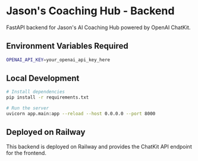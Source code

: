 # Jason's Coaching Hub - Backend

FastAPI backend for Jason's AI Coaching Hub powered by OpenAI ChatKit.

## Environment Variables Required

```bash
OPENAI_API_KEY=your_openai_api_key_here
```

## Local Development

```bash
# Install dependencies
pip install -r requirements.txt

# Run the server
uvicorn app.main:app --reload --host 0.0.0.0 --port 8000
```

## Deployed on Railway

This backend is deployed on Railway and provides the ChatKit API endpoint for the frontend.

